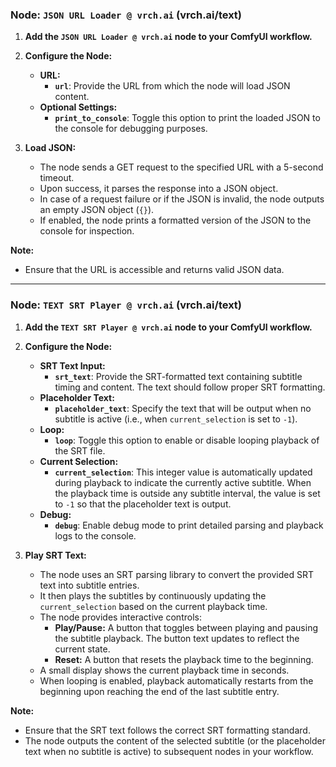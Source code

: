 ### Node: `JSON URL Loader @ vrch.ai` (vrch.ai/text)

1. **Add the `JSON URL Loader @ vrch.ai` node to your ComfyUI workflow.**

2. **Configure the Node:**
   - **URL:**
     - **`url`**: Provide the URL from which the node will load JSON content.
   - **Optional Settings:**
     - **`print_to_console`**: Toggle this option to print the loaded JSON to the console for debugging purposes.

3. **Load JSON:**
   - The node sends a GET request to the specified URL with a 5-second timeout.
   - Upon success, it parses the response into a JSON object.
   - In case of a request failure or if the JSON is invalid, the node outputs an empty JSON object (`{}`).
   - If enabled, the node prints a formatted version of the JSON to the console for inspection.

**Note:**
- Ensure that the URL is accessible and returns valid JSON data.


---

### Node: `TEXT SRT Player @ vrch.ai` (vrch.ai/text)

1. **Add the `TEXT SRT Player @ vrch.ai` node to your ComfyUI workflow.**

2. **Configure the Node:**
   - **SRT Text Input:**
     - **`srt_text`**: Provide the SRT-formatted text containing subtitle timing and content. The text should follow proper SRT formatting.
   - **Placeholder Text:**
     - **`placeholder_text`**: Specify the text that will be output when no subtitle is active (i.e., when `current_selection` is set to `-1`).
   - **Loop:**
     - **`loop`**: Toggle this option to enable or disable looping playback of the SRT file.
   - **Current Selection:**
     - **`current_selection`**: This integer value is automatically updated during playback to indicate the currently active subtitle. When the playback time is outside any subtitle interval, the value is set to `-1` so that the placeholder text is output.
   - **Debug:**
     - **`debug`**: Enable debug mode to print detailed parsing and playback logs to the console.

3. **Play SRT Text:**
   - The node uses an SRT parsing library to convert the provided SRT text into subtitle entries.
   - It then plays the subtitles by continuously updating the `current_selection` based on the current playback time.
   - The node provides interactive controls:
     - **Play/Pause:** A button that toggles between playing and pausing the subtitle playback. The button text updates to reflect the current state.
     - **Reset:** A button that resets the playback time to the beginning.
   - A small display shows the current playback time in seconds.
   - When looping is enabled, playback automatically restarts from the beginning upon reaching the end of the last subtitle entry.

**Note:**
- Ensure that the SRT text follows the correct SRT formatting standard.
- The node outputs the content of the selected subtitle (or the placeholder text when no subtitle is active) to subsequent nodes in your workflow.

